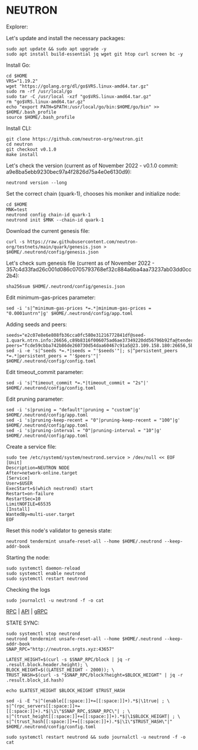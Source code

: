 # NEUTRON
Explorer:

Let's update and install the necessary packages:
````
sudo apt update && sudo apt upgrade -y
sudo apt install build-essential jq wget git htop curl screen bc -y
````
Install Go:
````
cd $HOME
VRS="1.19.2"
wget "https://golang.org/dl/go$VRS.linux-amd64.tar.gz"
sudo rm -rf /usr/local/go
sudo tar -C /usr/local -xzf "go$VRS.linux-amd64.tar.gz"
rm "go$VRS.linux-amd64.tar.gz"
echo "export PATH=$PATH:/usr/local/go/bin:$HOME/go/bin" >> $HOME/.bash_profile
source $HOME/.bash_profile
````
Install CLI:
````
git clone https://github.com/neutron-org/neutron.git
cd neutron
git checkout v0.1.0
make install
````
Let's check the version (current as of November 2022 - v0.1.0 commit: a9e8ba5ebb9230bec97a4f2826d75a4e0e6130d9):
````
neutrond version --long
````
Set the correct chain (quark-1), chooses his moniker and initialize node:
````
cd $HOME
MNK=test
neutrond config chain-id quark-1
neutrond init $MNK --chain-id quark-1
````
Download the current genesis file:
````
curl -s https://raw.githubusercontent.com/neutron-org/testnets/main/quark/genesis.json > $HOME/.neutrond/config/genesis.json
````
Let's check sum genesis file (current as of November 2022 - 357c4d33fad26c001d086c0705793768ef32c884a6ba4aa73237ab03dd0cc2b4):
````
sha256sum $HOME/.neutrond/config/genesis.json
````
Edit minimum-gas-prices parameter:
````
sed -i 's|^minimum-gas-prices *=.*|minimum-gas-prices = "0.0001untrn"|g' $HOME/.neutrond/config/app.toml
````
Adding seeds and peers:
````
seeds="e2c07e8e6e808fb36cca0fc580e31216772841df@seed-1.quark.ntrn.info:26656,c89b8316f006075ad6ae37349220dd56796b92fa@tenderseed.ccvalidators.com:29001"
peers="fcde59cbba742b86de260730d54daa60467c91a5@23.109.158.180:26656,5bdc67a5d5219aeda3c743e04fdcd72dcb150ba3@65.109.31.114:2480,3e9656706c94ae8b11596e53656c80cf092abe5d@65.21.250.197:46656,9cb73281f6774e42176905e548c134fc45bbe579@162.55.134.54:26656,27b07238cf2ea76acabd5d84d396d447d72aa01b@65.109.54.15:51656,f10c2cb08f82225a7ef2367709e8ac427d61d1b5@57.128.144.247:26656,20b4f9207cdc9d0310399f848f057621f7251846@222.106.187.13:40006,5019864f233cee00f3a6974d9ccaac65caa83807@162.19.31.150:55256,2144ce0e9e08b2a30c132fbde52101b753df788d@194.163.168.99:26656,b37326e3acd60d4e0ea2e3223d00633605fb4f79@nebula.p2p.org:26656"
sed -i -e 's|^seeds *=.*|seeds = "'$seeds'"|; s|^persistent_peers *=.*|persistent_peers = "'$peers'"|' $HOME/.neutrond/config/config.toml
````
Edit timeout_commit parameter:
````
sed -i 's|^timeout_commit *=.*|timeout_commit = "2s"|' $HOME/.neutrond/config/config.toml
````
Edit pruning parameter:
````
sed -i 's|pruning = "default"|pruning = "custom"|g' $HOME/.neutrond/config/app.toml
sed -i 's|pruning-keep-recent = "0"|pruning-keep-recent = "100"|g' $HOME/.neutrond/config/app.toml
sed -i 's|pruning-interval = "0"|pruning-interval = "10"|g' $HOME/.neutrond/config/app.toml
````
Create a service file:
````
sudo tee /etc/systemd/system/neutrond.service > /dev/null << EOF
[Unit]
Description=NEUTRON NODE
After=network-online.target
[Service]
User=$USER
ExecStart=$(which neutrond) start
Restart=on-failure
RestartSec=10
LimitNOFILE=65535
[Install]
WantedBy=multi-user.target
EOF
````
Reset this node's validator to genesis state:
````
neutrond tendermint unsafe-reset-all --home $HOME/.neutrond --keep-addr-book
````
Starting the node:
````
sudo systemctl daemon-reload
sudo systemctl enable neutrond
sudo systemctl restart neutrond
````
Checking the logs
````
sudo journalctl -u neutrond -f -o cat
````
[RPC](http://neutron.srgts.xyz:43657) | [API](http://neutron.srgts.xyz:4517) | [gRPC](http://neutron.srgts.xyz:8390)

STATE SYNC:
````
sudo systemctl stop neutrond
neutrond tendermint unsafe-reset-all --home $HOME/.neutrond --keep-addr-book
SNAP_RPC="http://neutron.srgts.xyz:43657"

LATEST_HEIGHT=$(curl -s $SNAP_RPC/block | jq -r .result.block.header.height); \
BLOCK_HEIGHT=$((LATEST_HEIGHT - 2000)); \
TRUST_HASH=$(curl -s "$SNAP_RPC/block?height=$BLOCK_HEIGHT" | jq -r .result.block_id.hash)

echo $LATEST_HEIGHT $BLOCK_HEIGHT $TRUST_HASH

sed -i -E "s|^(enable[[:space:]]+=[[:space:]]+).*$|\1true| ; \
s|^(rpc_servers[[:space:]]+=[[:space:]]+).*$|\1\"$SNAP_RPC,$SNAP_RPC\"| ; \
s|^(trust_height[[:space:]]+=[[:space:]]+).*$|\1$BLOCK_HEIGHT| ; \
s|^(trust_hash[[:space:]]+=[[:space:]]+).*$|\1\"$TRUST_HASH\"|" $HOME/.neutrond/config/config.toml

sudo systemctl restart neutrond && sudo journalctl -u neutrond -f -o cat
````
